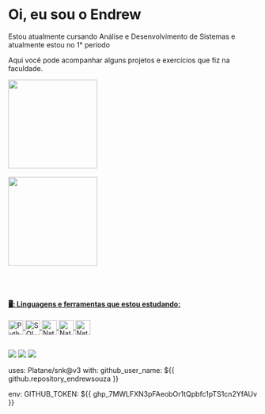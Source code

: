 # Oi, eu sou o Endrew 
 Estou atualmente cursando Análise e Desenvolvimento de Sistemas e atualmente estou no 1° período

Aqui você pode acompanhar alguns projetos e exercícios que fiz na faculdade.
<br>


<div align="left">
  <a href="https://github.com/endrewsouza">
  <img height="180em" src="https://github-readme-stats.vercel.app/api?username=endrewsouza&show_icons=true&theme=apprentice&include_all_commits=true&count_private=true"/></div> 
   <br>
   <div align="left">
  <img height="180em" src="https://github-readme-stats.vercel.app/api/top-langs/?username=endrewsouza&layout=compact&langs_count=7&theme=apprentice"/>
   </div>
 
 <br><br>

#### 🖥️: Linguagens e ferramentas que estou estudando:
<div>
  <img align="center" alt="Python" height="30" width="30" src="https://user-images.githubusercontent.com/104440384/214360489-b5abd1ed-3612-448f-86d0-d934dff813ab.png">
  <img align="center" alt="SQL" height="30" width="30" src="https://user-images.githubusercontent.com/104440384/218635686-f8b56c01-19dd-451e-b787-4ab7d2e9fed2.png">
  <img align="center" alt="Nati-HTML" height="30" width="30" src="https://user-images.githubusercontent.com/104440384/214584934-2d91da15-143b-460f-82ce-ee3566d63349.png">
  <img align="center" alt="Nati-CSS" height="30" width="30" src="https://user-images.githubusercontent.com/104440384/214584940-7211657c-6d0a-45f5-855a-898647e7b6aa.png">
  <img align="center" alt="Nati-Js" height="30" width="30" src="https://user-images.githubusercontent.com/104440384/214586350-8d97910e-c432-4396-aa91-706c3c1a8810.png">

 </div>
  
  ##
 <div>
   <a href="https://instagram.com/endrew" target="_blank"><img src="https://img.shields.io/badge/-Instagram-%23E4405F?style=for-the-badge&logo=instagram&logoColor=white" target="_blank"></a>
  <a href = "mailto:endrew8745@gmail.com"><img src="https://img.shields.io/badge/-Gmail-%23333?style=for-the-badge&logo=gmail&logoColor=white" target="_blank"></a>
  <a href="https://www.linkedin.com/in/endrew-souzaa/" target="_blank"><img src="https://img.shields.io/badge/-LinkedIn-%230077B5?style=for-the-badge&logo=linkedin&logoColor=white" target="_blank"></a> 
 </div>
   
  uses: Platane/snk@v3
  with:
    github_user_name: ${{ github.repository_endrewsouza }}

  

  env:
    GITHUB_TOKEN: ${{ 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 }}
 


<!--
**EndrewSouza/endrewsouza** is a ✨ _special_ ✨ repository because its `README.md` (this file) appears on your GitHub profile.

Here are some ideas to get you started:

- 🔭 I’m currently working on ...
- 🌱 I’m currently learning ...
- 👯 I’m looking to collaborate on ...
- 🤔 I’m looking for help with ...
- 💬 Ask me about ...
- 📫 How to reach me: ...
- 😄 Pronouns: ...
- ⚡ Fun fact: ...
-->
